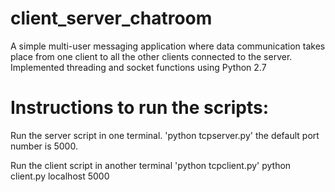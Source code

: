 # client_server_chatroom
A simple multi-user messaging application where data communication takes place from one client to all the other clients connected to the server. Implemented threading and socket functions using Python 2.7

# Instructions to run the scripts:
Run the server script in one terminal.
'python tcpserver.py'
the default port number is 5000.

Run the client script in another terminal
'python tcpclient.py'
python client.py localhost 5000
